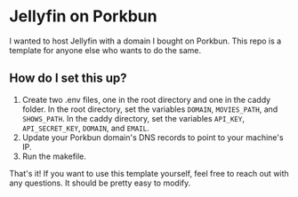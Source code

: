 # Jellyfin on Porkbun

I wanted to host Jellyfin with a domain I bought on Porkbun. This repo is a template for anyone else who wants to do the same.

## How do I set this up?

1. Create two .env files, one in the root directory and one in the caddy folder. In the root directory, set the variables `DOMAIN`, `MOVIES_PATH`, and `SHOWS_PATH`. In the caddy directory, set the variables `API_KEY`, `API_SECRET_KEY`, `DOMAIN`, and `EMAIL`.
2. Update your Porkbun domain's DNS records to point to your machine's IP.
3. Run the makefile.

That's it! If you want to use this template yourself, feel free to reach out with any questions. It should be pretty easy to modify.
